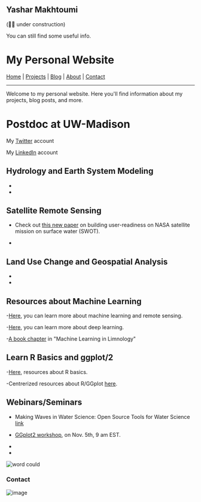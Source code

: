 ##  Yashar Makhtoumi
(:construction_worker_man: under construction)


You can still find some useful info.



# My Personal Website

[Home](./) | [Projects](./projects) | [Blog](./blog) | [About](./about) | [Contact](./contact)

---

Welcome to my personal website. Here you'll find information about my projects, blog posts, and more.



# **Postdoc at UW-Madison**

My [Twitter](https://twitter.com/Yaasharr) account

My [LinkedIn](https://www.linkedin.com/in/yashar-makhtoumi-131189b0) account



## **Hydrology and Earth System Modeling**

-

-

## **Satellite Remote Sensing**

- Check out [this new paper](https://agupubs.onlinelibrary.wiley.com/doi/pdf/10.1029/2022AV000680) on building user-readiness on NASA satellite mission on surface water (SWOT).

-



## **Land Use Change and Geospatial Analysis**

-

-



## **Resources about Machine Learning**

-[Here](https://www.youtube.com/channel/UCNdzK4hxCrsjsdjDwRrIISA), you can learn more about machine learning and remote sensing.

-[Here](https://www.youtube.com/watch?v=IHZwWFHWa-w&list=PLZHQObOWTQDNU6R1_67000Dx_ZCJB-3pi&index=11), you can learn more about deep learning. 

-[A book chapter](https://eartharxiv.org/repository/view/3565/) in "Machine Learning in Limnology" 




## **Learn R Basics and ggplot/2**
-[Here](https://r.patrickbloniasz.com/?page_id=39), resources about R basics.

-Centrerized resources about R/GGplot [here](https://r.patrickbloniasz.com/).




## **Webinars/Seminars**
- Making Waves in Water Science: Open Source Tools for Water Science [link](https://us06web.zoom.us/w/88448060835?tk=R5D4dILd7Z0JMuA0t0BC7jnd-zWLygFCSDtYpLJcQyU.DQMAAAAUl-pNoxZ0TkUzU1NNY1JSU1pROGxIQUpkaWlBAAAAAAAAAAAAAAAAAAAAAAAAAAAAAA&pwd=QlloYk9rUUJzT3dsWlFGMFJCaFNmQT09)
- [GGplot2 workshop](https://www.youtube.com/watch?v=WeOCInWudvo), on Nov. 5th, 9 am EST.

- 
- 

![word could](https://user-images.githubusercontent.com/54947386/197055002-d56e4302-a3c7-4f20-9e2d-7d69b2ba9756.png)










































### Contact
![image](https://user-images.githubusercontent.com/54947386/198844161-8e353a0b-ca7d-42c0-8200-99d9fd40c6ea.png)

